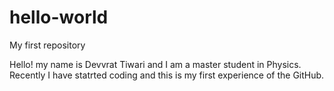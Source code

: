# hello-world
My first repository 


Hello! my name is Devvrat Tiwari and I am a master student in Physics. Recently I have statrted coding and this 
is my first experience of the GitHub. 
